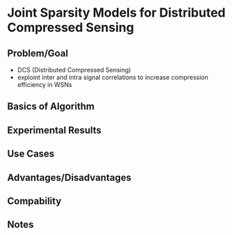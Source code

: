 # Joint Sparsity Models for Distributed Compressed Sensing

## Problem/Goal

- DCS (Distributed Compressed Sensing)
- exploint inter and intra signal correlations to increase compression efficiency in WSNs

## Basics of Algorithm

## Experimental Results

## Use Cases

## Advantages/Disadvantages

## Compability

## Notes
